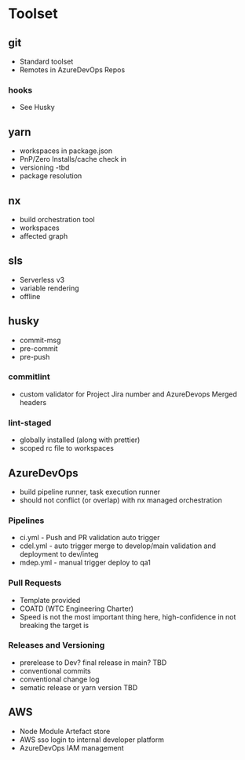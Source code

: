 # Toolset

## git

- Standard toolset
- Remotes in AzureDevOps Repos

### hooks

- See Husky

## yarn

- workspaces in package.json
- PnP/Zero Installs/cache check in
- versioning -tbd
- package resolution

## nx

- build orchestration tool
- workspaces
- affected graph

## sls

- Serverless v3
- variable rendering
- offline

## husky

- commit-msg
- pre-commit
- pre-push

### commitlint

- custom validator for Project Jira number and AzureDevops Merged headers

### lint-staged

- globally installed (along with prettier)
- scoped rc file to workspaces

## AzureDevOps

- build pipeline runner, task execution runner
- should not conflict (or overlap) with nx managed orchestration

### Pipelines

- ci.yml - Push and PR validation auto trigger
- cdel.yml - auto trigger merge to develop/main validation and deployment to dev/integ
- mdep.yml - manual trigger deploy to qa1

### Pull Requests

- Template provided
- COATD (WTC Engineering Charter)
- Speed is not the most important thing here, high-confidence in not breaking the target is

### Releases and Versioning

- prerelease to Dev? final release in main? TBD
- conventional commits
- conventional change log
- sematic release or yarn version TBD

## AWS

- Node Module Artefact store
- AWS sso login to internal developer platform
- AzureDevOps IAM management
